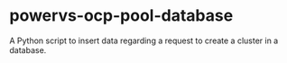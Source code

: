 # powervs-ocp-pool-database

A Python script to insert data regarding a request to create a cluster in a database.
